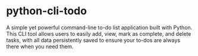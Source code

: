 # python-cli-todo
A simple yet powerful command-line to-do list application built with Python. This CLI tool allows users to easily add, view, mark as complete, and delete tasks, with all data persistently saved to ensure your to-dos are always there when you need them.
